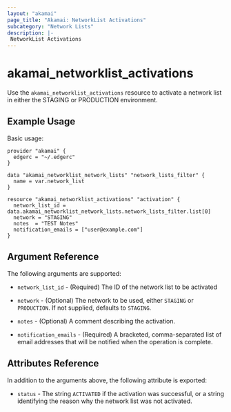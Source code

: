 ```yaml
---
layout: "akamai"
page_title: "Akamai: NetworkList Activations"
subcategory: "Network Lists"
description: |-
 NetworkList Activations
---
```


# akamai_networklist_activations

Use the `akamai_networklist_activations` resource to activate a network list in either the STAGING or PRODUCTION
environment.

## Example Usage

Basic usage:

```hcl
provider "akamai" {
  edgerc = "~/.edgerc"
}

data "akamai_networklist_network_lists" "network_lists_filter" {
  name = var.network_list
}

resource "akamai_networklist_activations" "activation" {
  network_list_id = data.akamai_networklist_network_lists.network_lists_filter.list[0]
  network = "STAGING"
  notes  = "TEST Notes"
  notification_emails = ["user@example.com"]
}
```

## Argument Reference

The following arguments are supported:

* `network_list_id` - (Required) The ID of the network list to be activated

* `network` - (Optional) The network to be used, either `STAGING` or `PRODUCTION`. If not supplied, defaults to
  `STAGING`.

* `notes` - (Optional) A comment describing the activation.

* `notification_emails` - (Required) A bracketed, comma-separated list of email addresses that will be notified when the
  operation is complete.

## Attributes Reference

In addition to the arguments above, the following attribute is exported:

* `status` - The string `ACTIVATED` if the activation was successful, or a string identifying the reason why the network
  list was not activated.

